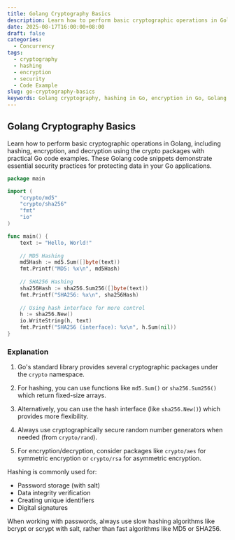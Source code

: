 ```yaml
---
title: Golang Cryptography Basics
description: Learn how to perform basic cryptographic operations in Golang, including hashing, encryption, and decryption using the crypto packages with practical Go code examples.
date: 2025-08-17T16:00:00+08:00
draft: false
categories:
  - Concurrency
tags:
  - cryptography
  - hashing
  - encryption
  - security
  - Code Example
slug: go-cryptography-basics
keywords: Golang cryptography, hashing in Go, encryption in Go, Golang crypto package, secure coding in Go, Go security examples
---
```


## Golang Cryptography Basics

Learn how to perform basic cryptographic operations in Golang, including hashing, encryption, and decryption using the crypto packages with practical Go code examples. These Golang code snippets demonstrate essential security practices for protecting data in your Go applications.

```go
package main

import (
    "crypto/md5"
    "crypto/sha256"
    "fmt"
    "io"
)

func main() {
    text := "Hello, World!"
    
    // MD5 Hashing
    md5Hash := md5.Sum([]byte(text))
    fmt.Printf("MD5: %x\n", md5Hash)
    
    // SHA256 Hashing
    sha256Hash := sha256.Sum256([]byte(text))
    fmt.Printf("SHA256: %x\n", sha256Hash)
    
    // Using hash interface for more control
    h := sha256.New()
    io.WriteString(h, text)
    fmt.Printf("SHA256 (interface): %x\n", h.Sum(nil))
}
```

### Explanation

1. Go's standard library provides several cryptographic packages under the `crypto` namespace.

2. For hashing, you can use functions like `md5.Sum()` or `sha256.Sum256()` which return fixed-size arrays.

3. Alternatively, you can use the hash interface (like `sha256.New()`) which provides more flexibility.

4. Always use cryptographically secure random number generators when needed (from `crypto/rand`).

5. For encryption/decryption, consider packages like `crypto/aes` for symmetric encryption or `crypto/rsa` for asymmetric encryption.

Hashing is commonly used for:
- Password storage (with salt)
- Data integrity verification
- Creating unique identifiers
- Digital signatures

When working with passwords, always use slow hashing algorithms like bcrypt or scrypt with salt, rather than fast algorithms like MD5 or SHA256.
